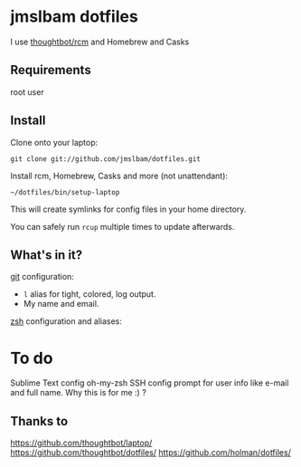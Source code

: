 jmslbam dotfiles
===============

I use [thoughtbot/rcm](https://github.com/thoughtbot/rcms) and Homebrew and Casks

Requirements
------------

root user


Install
-------

Clone onto your laptop:

    git clone git://github.com/jmslbam/dotfiles.git




Install rcm, Homebrew, Casks and more (not unattendant):

	~/dotfiles/bin/setup-laptop



This will create symlinks for config files in your home directory.

You can safely run `rcup` multiple times to update afterwards.

What's in it?
-------------


[git](http://git-scm.com/) configuration:

* `l` alias for tight, colored, log output.
* My name and email.

[zsh](http://zsh.sourceforge.net/FAQ/zshfaq01.html) configuration and aliases:


# To do 
Sublime Text config
oh-my-zsh
SSH config
prompt for user info like e-mail and full name. Why this is for me :) ?


Thanks to
---------
https://github.com/thoughtbot/laptop/
https://github.com/thoughtbot/dotfiles/
https://github.com/holman/dotfiles/